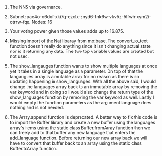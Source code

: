 1.  The NNS via governance.

2.  Subnet: pae4o-o6dxf-xki7q-ezclx-znyd6-fnk6w-vkv5z-5lfwh-xym2i-otrrw-fqe.  Nodes: 16

3.  Your voting power given those values adds up to 16.875.

4.  Missing import of the Nat libaray from mo:base.  The convert_to_text function doesn't really do anything since it isn't changing actual state nor is it returning any data.   The two top variable values are created but not used.

5.  The show_langauges function wants to show multiple languages at once yet it takes in a single language as a parameter.  On top of that the langaugues array is a mutable array for no reason as there is no updating happening in show_languages.  With all the above said, I would change the languages array back to an immutable array by removing the var keyword and in doing so I would also change the return type of the show_languages function by removing the var keyword as well.  Lastly I would empty the function parameters as the argument language does nothing and is not needed.

6.  The Array.append function is deprecated.  A better way to fix this code is to import the Buffer library and create a new buffer using the languages array's items using the static class Buffer.fromArray function then we can freely add to that buffer any new language that enters the add_language function.  Before returning our new array back we will have to convert that buffer back to an array using the static class Buffer.toArray function.